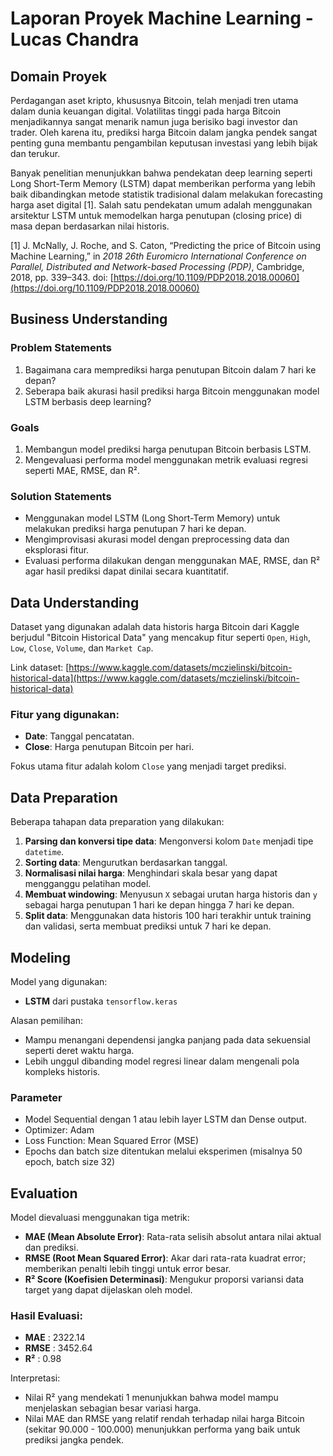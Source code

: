 # Laporan Proyek Machine Learning - Lucas Chandra

## Domain Proyek

Perdagangan aset kripto, khususnya Bitcoin, telah menjadi tren utama dalam dunia keuangan digital. Volatilitas tinggi pada harga Bitcoin menjadikannya sangat menarik namun juga berisiko bagi investor dan trader. Oleh karena itu, prediksi harga Bitcoin dalam jangka pendek sangat penting guna membantu pengambilan keputusan investasi yang lebih bijak dan terukur.

Banyak penelitian menunjukkan bahwa pendekatan deep learning seperti Long Short-Term Memory (LSTM) dapat memberikan performa yang lebih baik dibandingkan metode statistik tradisional dalam melakukan forecasting harga aset digital \[1]. Salah satu pendekatan umum adalah menggunakan arsitektur LSTM untuk memodelkan harga penutupan (closing price) di masa depan berdasarkan nilai historis.

\[1] J. McNally, J. Roche, and S. Caton, “Predicting the price of Bitcoin using Machine Learning,” in *2018 26th Euromicro International Conference on Parallel, Distributed and Network-based Processing (PDP)*, Cambridge, 2018, pp. 339–343. doi: [https://doi.org/10.1109/PDP2018.2018.00060](https://doi.org/10.1109/PDP2018.2018.00060)

## Business Understanding

### Problem Statements

1. Bagaimana cara memprediksi harga penutupan Bitcoin dalam 7 hari ke depan?
2. Seberapa baik akurasi hasil prediksi harga Bitcoin menggunakan model LSTM berbasis deep learning?

### Goals

1. Membangun model prediksi harga penutupan Bitcoin berbasis LSTM.
2. Mengevaluasi performa model menggunakan metrik evaluasi regresi seperti MAE, RMSE, dan R².

### Solution Statements

* Menggunakan model LSTM (Long Short-Term Memory) untuk melakukan prediksi harga penutupan 7 hari ke depan.
* Mengimprovisasi akurasi model dengan preprocessing data dan eksplorasi fitur.
* Evaluasi performa dilakukan dengan menggunakan MAE, RMSE, dan R² agar hasil prediksi dapat dinilai secara kuantitatif.

## Data Understanding

Dataset yang digunakan adalah data historis harga Bitcoin dari Kaggle berjudul "Bitcoin Historical Data" yang mencakup fitur seperti `Open`, `High`, `Low`, `Close`, `Volume`, dan `Market Cap`.

Link dataset: [https://www.kaggle.com/datasets/mczielinski/bitcoin-historical-data](https://www.kaggle.com/datasets/mczielinski/bitcoin-historical-data)

### Fitur yang digunakan:

* **Date**: Tanggal pencatatan.
* **Close**: Harga penutupan Bitcoin per hari.

Fokus utama fitur adalah kolom `Close` yang menjadi target prediksi.

## Data Preparation

Beberapa tahapan data preparation yang dilakukan:

1. **Parsing dan konversi tipe data**: Mengonversi kolom `Date` menjadi tipe `datetime`.
2. **Sorting data**: Mengurutkan berdasarkan tanggal.
3. **Normalisasi nilai harga**: Menghindari skala besar yang dapat mengganggu pelatihan model.
4. **Membuat windowing**: Menyusun `X` sebagai urutan harga historis dan `y` sebagai harga penutupan 1 hari ke depan hingga 7 hari ke depan.
5. **Split data**: Menggunakan data historis 100 hari terakhir untuk training dan validasi, serta membuat prediksi untuk 7 hari ke depan.

## Modeling

Model yang digunakan:

* **LSTM** dari pustaka `tensorflow.keras`

Alasan pemilihan:

* Mampu menangani dependensi jangka panjang pada data sekuensial seperti deret waktu harga.
* Lebih unggul dibanding model regresi linear dalam mengenali pola kompleks historis.

### Parameter

* Model Sequential dengan 1 atau lebih layer LSTM dan Dense output.
* Optimizer: Adam
* Loss Function: Mean Squared Error (MSE)
* Epochs dan batch size ditentukan melalui eksperimen (misalnya 50 epoch, batch size 32)

## Evaluation

Model dievaluasi menggunakan tiga metrik:

* **MAE (Mean Absolute Error)**: Rata-rata selisih absolut antara nilai aktual dan prediksi.
* **RMSE (Root Mean Squared Error)**: Akar dari rata-rata kuadrat error; memberikan penalti lebih tinggi untuk error besar.
* **R² Score (Koefisien Determinasi)**: Mengukur proporsi variansi data target yang dapat dijelaskan oleh model.

### Hasil Evaluasi:

* **MAE**  : 2322.14
* **RMSE** : 3452.64
* **R²**   : 0.98

Interpretasi:

* Nilai R² yang mendekati 1 menunjukkan bahwa model mampu menjelaskan sebagian besar variasi harga.
* Nilai MAE dan RMSE yang relatif rendah terhadap nilai harga Bitcoin (sekitar 90.000 - 100.000) menunjukkan performa yang baik untuk prediksi jangka pendek.


